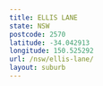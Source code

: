 ```yaml
---
title: ELLIS LANE
state: NSW
postcode: 2570
latitude: -34.042913
longitude: 150.525292
url: /nsw/ellis-lane/
layout: suburb
---
```

